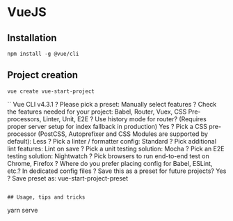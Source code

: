 # VueJS

## Installation

```
npm install -g @vue/cli
```
## Project creation

```
vue create vue-start-project
```

``
Vue CLI v4.3.1
? Please pick a preset: Manually select features
? Check the features needed for your project: Babel, Router, Vuex, CSS Pre-processors, Linter, Unit, E2E
? Use history mode for router? (Requires proper server setup for index fallback in production) Yes
? Pick a CSS pre-processor (PostCSS, Autoprefixer and CSS Modules are supported by default): Less
? Pick a linter / formatter config: Standard
? Pick additional lint features: Lint on save
? Pick a unit testing solution: Mocha
? Pick an E2E testing solution: Nightwatch
? Pick browsers to run end-to-end test on Chrome, Firefox
? Where do you prefer placing config for Babel, ESLint, etc.? In dedicated config files
? Save this as a preset for future projects? Yes
? Save preset as: vue-start-project-preset
```

## Usage, tips and tricks

```
yarn serve
```

